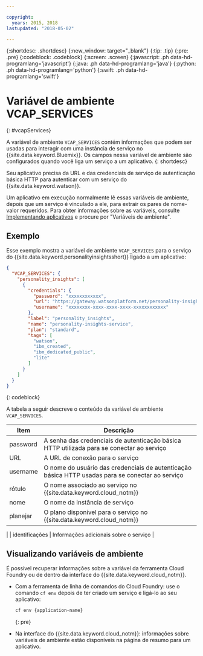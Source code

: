 ```yaml
---

copyright:
  years: 2015, 2018
lastupdated: "2018-05-02"

---
```


{:shortdesc: .shortdesc}
{:new_window: target="_blank"}
{:tip: .tip}
{:pre: .pre}
{:codeblock: .codeblock}
{:screen: .screen}
{:javascript: .ph data-hd-programlang='javascript'}
{:java: .ph data-hd-programlang='java'}
{:python: .ph data-hd-programlang='python'}
{:swift: .ph data-hd-programlang='swift'}

# Variável de ambiente VCAP\_SERVICES
{: #vcapServices}

A variável de ambiente `VCAP_SERVICES` contém informações que podem ser usadas para interagir com uma instância de serviço no {{site.data.keyword.Bluemix}}. Os campos nessa variável de ambiente são
configurados quando você liga um serviço a um aplicativo.
{: shortdesc}

Seu aplicativo precisa da URL e das credenciais de serviço de autenticação básica HTTP para autenticar
com um serviço do {{site.data.keyword.watson}}.

Um aplicativo em execução normalmente lê essas variáveis de ambiente, depois que um serviço é vinculado a ele, para extrair os
pares de nome-valor requeridos. Para obter informações sobre as variáveis, consulte
[Implementando aplicativos](/docs/manageapps/depapps.html#app_env) e procure por "Variáveis de ambiente".

## Exemplo
Esse exemplo mostra a variável de ambiente `VCAP_SERVICES` para o serviço do {{site.data.keyword.personalityinsightsshort}} ligado a um aplicativo:

```json
{
  "VCAP_SERVICES": {
    "personality_insights": [
      {
        "credentials": {
          "password": "xxxxxxxxxxxx",
          "url": "https://gateway.watsonplatform.net/personality-insights/api",
          "username": "xxxxxxxx-xxxx-xxxx-xxxx-xxxxxxxxxxxx"
        },
        "label": "personality_insights",
        "name": "personality-insights-service",
        "plan": "standard",
        "tags": [
          "watson",
          "ibm_created",
          "ibm_dedicated_public",
          "lite"
        ]
      }
    ]
  }
}
```
{: codeblock}

A tabela a seguir descreve o conteúdo da variável de ambiente `VCAP_SERVICES`.

| Item     | Descrição                                                                                |
|----------|--------------------------------------------------------------------------------------------|
| password | A senha das credenciais de autenticação básica HTTP utilizada para se conectar ao serviço |
| URL      | A URL de conexão para o serviço                                                         |
| username | O nome do usuário das credenciais de autenticação básica HTTP usadas para se conectar ao serviço |
| rótulo    | O nome associado ao serviço no {{site.data.keyword.cloud_notm}}                                            |
| nome     | O nome da instância de serviço                                                           |
| planejar     | O plano disponível para o serviço no {{site.data.keyword.cloud_notm}}
|
| identificações     | Informações adicionais sobre o serviço                                                     |

## Visualizando variáveis de ambiente
É possível recuperar informações sobre a variável da ferramenta Cloud Foundry ou de dentro da interface do {{site.data.keyword.cloud_notm}}.

- Com a ferramenta de linha de comandos do Cloud Foundry: use o comando `cf env` depois de ter
criado um serviço e ligá-lo ao seu aplicativo:

    ```bash
    cf env {application-name}
    ```
    {: pre}

- Na interface do {{site.data.keyword.cloud_notm}}: informações sobre variáveis de ambiente estão disponíveis
na página de resumo para um aplicativo.
